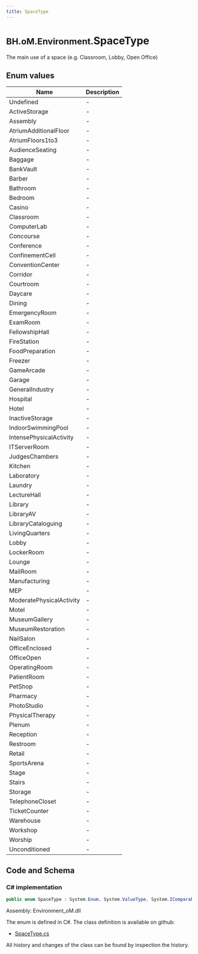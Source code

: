 ```yaml
---
title: SpaceType
---
```


# <small>BH.oM.Environment.</small>**SpaceType**

The main use of a space (e.g. Classroom, Lobby, Open Office)

## Enum values

| Name            | Description                                                    |
|-----------------|----------------------------------------------------------------|
| Undefined |  -  |
| ActiveStorage |  -  |
| Assembly |  -  |
| AtriumAdditionalFloor |  -  |
| AtriumFloors1to3 |  -  |
| AudienceSeating |  -  |
| Baggage |  -  |
| BankVault |  -  |
| Barber |  -  |
| Bathroom |  -  |
| Bedroom |  -  |
| Casino |  -  |
| Classroom |  -  |
| ComputerLab |  -  |
| Concourse |  -  |
| Conference |  -  |
| ConfinementCell |  -  |
| ConventionCenter |  -  |
| Corridor |  -  |
| Courtroom |  -  |
| Daycare |  -  |
| Dining |  -  |
| EmergencyRoom |  -  |
| ExamRoom |  -  |
| FellowshipHall |  -  |
| FireStation |  -  |
| FoodPreparation |  -  |
| Freezer |  -  |
| GameArcade |  -  |
| Garage |  -  |
| GeneralIndustry |  -  |
| Hospital |  -  |
| Hotel |  -  |
| InactiveStorage |  -  |
| IndoorSwimmingPool |  -  |
| IntensePhysicalActivity |  -  |
| ITServerRoom |  -  |
| JudgesChambers |  -  |
| Kitchen |  -  |
| Laboratory |  -  |
| Laundry |  -  |
| LectureHall |  -  |
| Library |  -  |
| LibraryAV |  -  |
| LibraryCataloguing |  -  |
| LivingQuarters |  -  |
| Lobby |  -  |
| LockerRoom |  -  |
| Lounge |  -  |
| MailRoom |  -  |
| Manufacturing |  -  |
| MEP |  -  |
| ModeratePhysicalActivity |  -  |
| Motel |  -  |
| MuseumGallery |  -  |
| MuseumRestoration |  -  |
| NailSalon |  -  |
| OfficeEnclosed |  -  |
| OfficeOpen |  -  |
| OperatingRoom |  -  |
| PatientRoom |  -  |
| PetShop |  -  |
| Pharmacy |  -  |
| PhotoStudio |  -  |
| PhysicalTherapy |  -  |
| Plenum |  -  |
| Reception |  -  |
| Restroom |  -  |
| Retail |  -  |
| SportsArena |  -  |
| Stage |  -  |
| Stairs |  -  |
| Storage |  -  |
| TelephoneCloset |  -  |
| TicketCounter |  -  |
| Warehouse |  -  |
| Workshop |  -  |
| Worship |  -  |
| Unconditioned |  -  |


## Code and Schema

### C# implementation

``` C# title="C#"
public enum SpaceType : System.Enum, System.ValueType, System.IComparable, System.ISpanFormattable, System.IFormattable, System.IConvertible
```

Assembly: Environment_oM.dll

The enum is defined in C#. The class definition is available on github:

- [SpaceType.cs](https://github.com/BHoM/BHoM/blob/develop/Environment_oM/Elements\Enums\SpaceType.cs)

All history and changes of the class can be found by inspection the history.
